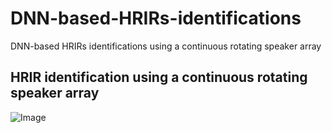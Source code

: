 # DNN-based-HRIRs-identifications
DNN-based HRIRs identifications using a continuous rotating speaker array


## HRIR identification using a continuous rotating speaker array
![Image](https://github.com/user-attachments/assets/eee4c22d-836e-4295-9165-bd3ebf5215e8)
